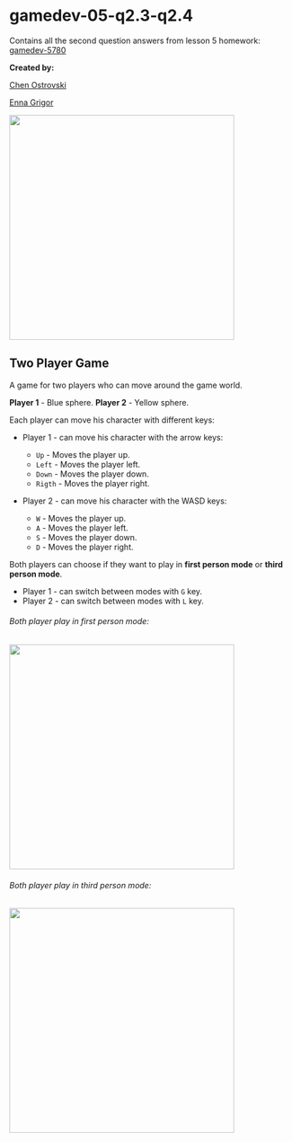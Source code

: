 # gamedev-05-q2.3-q2.4

Contains all the second question answers from lesson 5 homework: [gamedev-5780](https://github.com/erelsgl-at-ariel/gamedev-5780)

**Created by:**

[Chen Ostrovski](https://github.com/ChenOst)

[Enna Grigor](https://github.com/ennagrigor)

<img src="Images/world.png" width=400>

## Two Player Game
A game for two players who can move around the game world.

**Player 1** - Blue sphere.
**Player 2** - Yellow sphere.

Each player can move his character with different keys:

   * Player 1 - can move his character with the arrow keys:
     * `Up` - Moves the player up.
     * `Left` - Moves the player left.
     * `Down` - Moves the player down.
     * `Rigth` - Moves the player right.

   * Player 2 - can move his character with the WASD keys:
     * `W` - Moves the player up.
     * `A` - Moves the player left.
     * `S` - Moves the player down.
     * `D` - Moves the player right.
     
Both players can choose if they want to play in **first person mode** or
 **third person mode**.
 
   * Player 1 - can switch between modes with `G` key.
   * Player 2 - can switch between modes with `L` key.
   
###### Both player play in first person mode:

<img src="Images/FirstPerson.png" width=400>

###### Both player play in third person mode:
 
 <img src="Images/ThirdPerson.png" width=400>